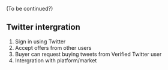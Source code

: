 (To be continued?)

## Twitter intergration
1. Sign in using Twitter
2. Accept offers from other users
3. Buyer can request buying tweets from Verified Twitter user
4. Intergration with platform/market